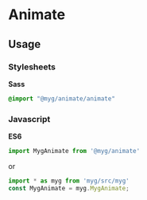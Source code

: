 # Animate

## Usage

### Stylesheets

**Sass**

```sass
@import "@myg/animate/animate"
```

### Javascript

**ES6**

```js
import MygAnimate from '@myg/animate'
```

or

```js
import * as myg from 'myg/src/myg'
const MygAnimate = myg.MygAnimate;
```
